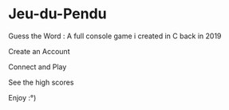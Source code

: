 # Jeu-du-Pendu
Guess the Word : A full console game i created in C back in 2019


Create an Account

Connect and Play

See the high scores


Enjoy :°)
